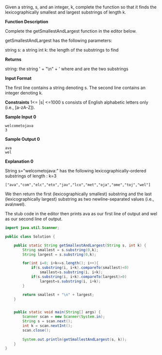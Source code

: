 Given a string, s, and an integer, k, complete the function so that it finds the lexicographically smallest and largest substrings of length k.

**Function Description**

Complete the getSmallestAndLargest function in the editor below.

getSmallestAndLargest has the following parameters:

string s: a string
int k: the length of the substrings to find

**Returns**

string: the string ' + "\n" + ' where and are the two substrings

**Input Format**

The first line contains a string denoting s.
The second line contains an integer denoting k.

**Constraints**
1<= |s| <=1000
s consists of English alphabetic letters only (i.e., [a-zA-Z]).
 
**Sample Input 0**
```
welcometojava
3
```
**Sample Output 0**
```
ava
wel
```
**Explanation 0**

String s="welcometojava:" has the following lexicographically-ordered substrings of length : k=3

`["ava","com","elc","eto","jav","lco","met","oja","ome","toj","wel"]`

We then return the first (lexicographically smallest) substring and the last (lexicographically largest) substring as two newline-separated values (i.e., ava\nwel).

The stub code in the editor then prints ava as our first line of output and wel as our second line of output.

```java
import java.util.Scanner;

public class Solution {

    public static String getSmallestAndLargest(String s, int k) {
        String smallest = s.substring(0,k);
        String largest = s.substring(0,k);

        for(int i=0; i+k<=s.length(); i++){           
            if(s.substring(i, i+k).compareTo(smallest)<0) 
                smallest=s.substring(i, i+k);
            if(s.substring(i, i+k).compareTo(largest)>0) 
                largest=s.substring(i, i+k);
        }

        return smallest + "\n" + largest;
    }


    public static void main(String[] args) {
        Scanner scan = new Scanner(System.in);
        String s = scan.next();
        int k = scan.nextInt();
        scan.close();
      
        System.out.println(getSmallestAndLargest(s, k));
    }
}
```
